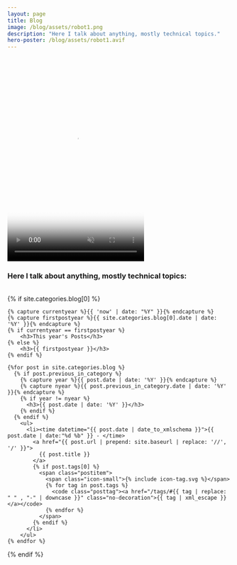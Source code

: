 ```yaml
---
layout: page
title: Blog
image: /blog/assets/robot1.png
description: "Here I talk about anything, mostly technical topics."
hero-poster: /blog/assets/robot1.avif
---
```


<!-- 
  Using AVIF poster only:
  - ~95% of users see the poster correctly (modern browsers).
  - Older browsers that don't support AVIF just see a blank before playback.
  - Video still plays fine, so UX impact is minimal.
-->
<video autoplay muted loop playsinline width="308" height="462" poster="{{ page.hero-poster }}">
  <source src="/blog/assets/robot1.webm" type="video/webm">
  <source src="/blog/assets/robot1.mp4" type="video/mp4">
</video>

<br>

<h3 class="no-decoration">Here I talk about anything, mostly technical topics:</h3>

<br>
<section>
  {% if site.categories.blog[0] %}

    {% capture currentyear %}{{ 'now' | date: "%Y" }}{% endcapture %}
    {% capture firstpostyear %}{{ site.categories.blog[0].date | date: '%Y' }}{% endcapture %}
    {% if currentyear == firstpostyear %}
        <h3>This year's Posts</h3>
    {% else %}  
        <h3>{{ firstpostyear }}</h3>
    {% endif %}

    {%for post in site.categories.blog %}
      {% if post.previous_in_category %}
        {% capture year %}{{ post.date | date: '%Y' }}{% endcapture %}
        {% capture nyear %}{{ post.previous_in_category.date | date: '%Y' }}{% endcapture %}
        {% if year != nyear %}
          <h3>{{ post.date | date: '%Y' }}</h3>
        {% endif %}
      {% endif %}
        <ul>
          <li><time datetime="{{ post.date | date_to_xmlschema }}">{{ post.date | date:"%d %b" }} - </time>
            <a href="{{ post.url | prepend: site.baseurl | replace: '//', '/' }}">
              {{ post.title }}
            </a>
            {% if post.tags[0] %}
              <span class="postitem">
                <span class="icon-small">{% include icon-tag.svg %}</span>
                {% for tag in post.tags %}
                  <code class="posttag"><a href="/tags/#{{ tag | replace: " " , "-" | downcase }}" class="no-decoration">{{ tag | xml_escape }}</a></code>
                {% endfor %}
              </span>
            {% endif %}
          </li>
        </ul>
    {% endfor %}
  {% endif %}
</section>
